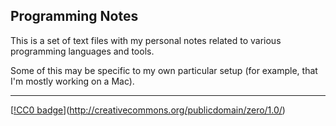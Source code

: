 ## Programming Notes

This is a set of text files with my personal notes related to various
programming languages and tools.

Some of this may be specific to my own particular setup (for example,
that I'm mostly working on a Mac).

---

[[!CC0 badge](http://i.creativecommons.org/p/zero/1.0/88x31.png)](http://creativecommons.org/publicdomain/zero/1.0/)
